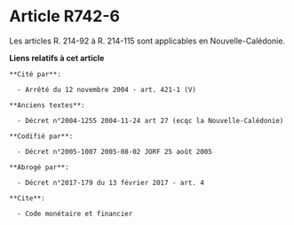 # Article R742-6

Les articles R. 214-92 à R. 214-115 sont applicables en Nouvelle-Calédonie.

**Liens relatifs à cet article**

	**Cité par**:

	  - Arrêté du 12 novembre 2004 - art. 421-1 (V)

	**Anciens textes**:

	  - Décret n°2004-1255 2004-11-24 art 27 (ecqc la Nouvelle-Calédonie)

	**Codifié par**:

	  - Décret n°2005-1007 2005-08-02 JORF 25 août 2005

	**Abrogé par**:

	  - Décret n°2017-179 du 13 février 2017 - art. 4

	**Cite**:

	  - Code monétaire et financier
